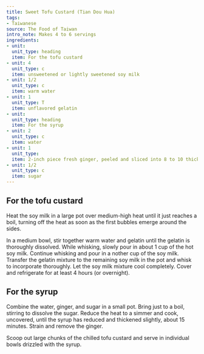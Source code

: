 ```yaml
---
title: Sweet Tofu Custard (Tian Dou Hua)
tags:
- Taiwanese
source: The Food of Taiwan
intro_note: Makes 4 to 6 servings
ingredients:
- unit: 
  unit_type: heading
  item: For the tofu custard
- unit: 4
  unit_type: c
  item: unsweetened or lightly sweetened soy milk
- unit: 1/2
  unit_type: c
  item: warm water
- unit: 1
  unit_type: T
  item: unflavored gelatin
- unit: 
  unit_type: heading
  item: For the syrup
- unit: 2
  unit_type: c
  item: water
- unit: 1
  unit_type: 
  item: 2-inch piece fresh ginger, peeled and sliced into 8 to 10 thick discs
- unit: 1/2
  unit_type: c
  item: sugar
---
```


## For the tofu custard

Heat the soy milk in a large pot over medium-high heat until it just reaches a boil, turning off the heat as soon as the first bubbles emerge around the sides.

In a medium bowl, stir together warm water and gelatin until the gelatin is thoroughly dissolved. While whisking, slowly pour in about 1 cup of the hot soy milk. Continue whisking and pour in a nother cup of the soy milk. Transfer the gelatin mixture to the remaining soy milk in the pot and whisk to incorporate thoroughly. Let the soy milk mixture cool completely. Cover and refrigerate for at least 4 hours (or overnight).

## For the syrup

Combine the water, ginger, and sugar in a small pot. Bring just to a boil, stirring to dissolve the sugar. Reduce the heat to a simmer and cook, uncovered, until the syrup has reduced and thickened slightly, about 15 minutes. Strain and remove the ginger.

Scoop out large chunks of the chilled tofu custard and serve in individual bowls drizzled with the syrup.
